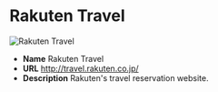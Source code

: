 # Rakuten Travel

![Rakuten Travel](https://media.antoniotajuelo.com/rakuten/service/logo/rakuten-travel.png)
* **Name** Rakuten Travel
* **URL** http://travel.rakuten.co.jp/
* **Description** Rakuten's travel reservation website.
